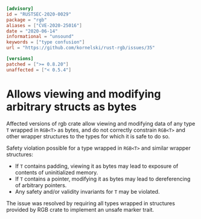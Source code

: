```toml
[advisory]
id = "RUSTSEC-2020-0029"
package = "rgb"
aliases = ["CVE-2020-25016"]
date = "2020-06-14"
informational = "unsound"
keywords = ["type confusion"]
url = "https://github.com/kornelski/rust-rgb/issues/35"

[versions]
patched = [">= 0.8.20"]
unaffected = ["< 0.5.4"]
```

# Allows viewing and modifying arbitrary structs as bytes

Affected versions of rgb crate allow viewing and modifying data of any type `T` wrapped in `RGB<T>` as bytes,
and do not correctly constrain `RGB<T>` and other wrapper structures to the types for which it is safe to do so.

Safety violation possible for a type wrapped in `RGB<T>` and similar wrapper structures:

 * If `T` contains padding, viewing it as bytes may lead to exposure of contents of uninitialized memory.
 * If `T` contains a pointer, modifying it as bytes may lead to dereferencing of arbitrary pointers.
 * Any safety and/or validity invariants for `T` may be violated.
 
The issue was resolved by requiring all types wrapped in structures provided by RGB crate to implement an unsafe marker trait.
